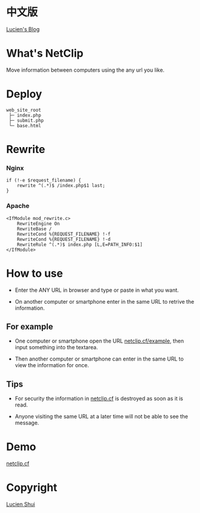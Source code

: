 # 中文版

[Lucien's Blog](http://www.lucien.ink/archives/252/)

# What's NetClip
Move information between computers using the any url you like.

# Deploy

```
web_site_root
 ├─ index.php
 ├─ submit.php
 └─ base.html
```

# Rewrite

### Nginx

```
if (!-e $request_filename) {
    rewrite ^(.*)$ /index.php$1 last;
}
```

### Apache

```
<IfModule mod_rewrite.c>
    RewriteEngine On
    RewriteBase /
    RewriteCond %{REQUEST_FILENAME} !-f
    RewriteCond %{REQUEST_FILENAME} !-d
    RewriteRule ^(.*)$ index.php [L,E=PATH_INFO:$1]
</IfModule>
```

# How to use

+ Enter the ANY URL in browser and type or paste in what you want.

+ On another computer or smartphone enter in the same URL to retrive the information.

## For example

+ One computer or smartphone open the URL [netclip.cf/example](https://www.lucien.ink/go/clipexample/), then input something into the textarea.

+ Then another computer or smartphone can enter in the same URL to view the information for once.

## Tips

+ For security the information in [netclip.cf](http://www.lucien.ink/go/clip) is destroyed as soon as it is read.

+ Anyone visiting the same URL at a later time will not be able to see the message.

# Demo

[netclip.cf](http://www.lucien.ink/go/clip)

# Copyright

[Lucien Shui](http://www.lucien.ink)
